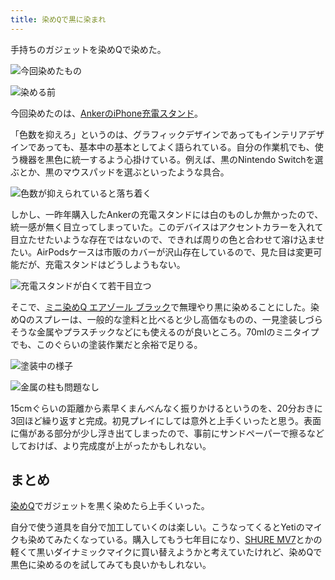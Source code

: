 ```yaml
---
title: 染めQで黒に染まれ
---
```

手持ちのガジェットを染めQで染めた。

![](https://lh4.googleusercontent.com/3ShcVY50CKEnZusARZUFQJp4-aeIzI08_wWAfxpnmvlW_Ab3xWr7Kl0e1kDg4FbPJrMPd6vlaQWorMTbM0WRU_KvObscYv92HC755XcqyTrYx6TptetGZ2Ly7qo8nXAHpL7UWArrRm_oZvVWRDpTAV9Wrts7GNC_4ZPWnGjrQf25goxCSTVtJXoCCROM "今回染めたもの")

![](https://lh5.googleusercontent.com/Tk1wvmdnmfOIWCx_93AEfR5UnYaXnWw7BCqVjDhfVqyquLjDouPUX8rIUtptS0vRlFeggu6D8cW0H5njOu9jgMtXjLzoA34ZWB90-yeYbOqQaIzQ6fOKO3s8e3zGPL1QK-tWMHRljnqs_2C511WIyqs7OWtoB1lAqmZEUYvAzI_Gyz6EWTA_LQfIjBFS "染める前")

今回染めたのは、[AnkerのiPhone充電スタンド](https://r7kamura.com/articles/2021-09-06-anker-iphone-stand)。

「色数を抑えろ」というのは、グラフィックデザインであってもインテリアデザインであっても、基本中の基本としてよく語られている。自分の作業机でも、使う機器を黒色に統一するよう心掛けている。例えば、黒のNintendo Switchを選ぶとか、黒のマウスパッドを選ぶといったような具合。

![](https://lh5.googleusercontent.com/uiOzGXR2ncKqjLWuVPxSPhaziFfMsLBLjVC8_IUrmQSAJqFJVvj6YUhDQ_DV3aA74Dv6b2Puo3XMWrf0iBLtTj5g_iQXlKvi5gMnCp91T8Rk3hdICkMHOY0oHTGWTMBV6upZwT5CPz4y5GUWJ5IfHjQAvuOgC7WqcDf1jV4x-n-esdLo96SGq_oA6S80 "色数が抑えられていると落ち着く")

しかし、一昨年購入したAnkerの充電スタンドには白のものしか無かったので、統一感が無く目立ってしまっていた。このデバイスはアクセントカラーを入れて目立たせたいような存在ではないので、できれば周りの色と合わせて溶け込ませたい。AirPodsケースは市販のカバーが沢山存在しているので、見た目は変更可能だが、充電スタンドはどうしようもない。

![](https://lh3.googleusercontent.com/GuGdiQnBhkQHH_zo0kYl0VbeW97bF-vkTfQFfGIoUfR1vTbif0rLT2vejMfJAneyWBS-2YFQ0tk7VsI2NxdzmJhxe243TYeJAZY0EVbC0RLpXrnvyKNVE83Um8wEdUp2ynHx3KRsfzrvntnYYJVTZ1dX7xktCZ6sp_irx5m7sRYr_DMU2SBU6OteaAVQ "充電スタンドが白くて若干目立つ")

そこで、[ミニ染めQ エアゾール ブラック](https://www.amazon.co.jp/dp/B003QMFUKO)で無理やり黒に染めることにした。染めQのスプレーは、一般的な塗料と比べると少し高価なものの、一見塗装しづらそうな金属やプラスチックなどにも使えるのが良いところ。70mlのミニタイプでも、このぐらいの塗装作業だと余裕で足りる。

![](https://lh4.googleusercontent.com/igLrd-c7FyoGF6G71iUpn7FjVOV7UUPSnd_4ySyNKgmq0JvIb_dCyUR1kc2ZYtbXy68FJQL1c3Ne6aHz02ZX5uLtTiHNpIug89Kqp1ZOJrcDDWpK5J3nf7W2QQVAuDp98sG1FxYUkmy7SUliYZ8_Nh1kCidQqlyrkhDzUyby3xKUeybGXORr531qeZyu "塗装中の様子")

![](https://lh6.googleusercontent.com/iWG7jwNOQUUrcQI1Ge_42Liy_GZ1VL0fc_BZ8Q-08mYQIIpn5So5TXbXPb8fZasr6qUWTHYXExGr4pn-fkYSuuxVhXT_s5G9EIhdLABxd-Zoy38I4xbR_Biq89KcZT7aKvSUDpVvlMDfy0UTDn2sEDJsdq3kCB7TN6Bx1j8VjpFSSKaBEVa25zPNCSp9 "金属の柱も問題なし")

15cmぐらいの距離から素早くまんべんなく振りかけるというのを、20分おきに3回ほど繰り返すと完成。初見プレイにしては意外と上手くいったと思う。表面に傷がある部分が少し浮き出てしまったので、事前にサンドペーパーで擦るなどしておけば、より完成度が上がったかもしれない。

まとめ
---

[染めQ](https://www.amazon.co.jp/dp/B003QMFUKO)でガジェットを黒く染めたら上手くいった。

自分で使う道具を自分で加工していくのは楽しい。こうなってくるとYetiのマイクも染めてみたくなっている。購入してもう七年目になり、[SHURE MV7](https://www.amazon.co.jp/dp/B08KY7G1GV)とかの軽くて黒いダイナミックマイクに買い替えようかと考えていたけれど、染めQで黒色に染めるのを試してみても良いかもしれない。
